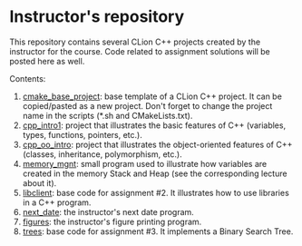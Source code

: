 # Instructor's repository

This repository contains several CLion C++ projects created by the instructor for the course.
Code related to assignment solutions will be posted here as well.

Contents:
1. [cmake_base_project](cmake_base_project): base template of a CLion C++ project. It can be copied/pasted as a new project. Don't forget to change the project name in the scripts (*.sh and CMakeLists.txt).
2. [cpp_intro1](cpp_intro1): project that illustrates the basic features of C++ (variables, types, functions, pointers, etc.).
3. [cpp_oo_intro](cpp_oo_intro): project that illustrates the object-oriented features of C++ (classes, inheritance, polymorphism, etc.).
4. [memory_mgnt](memory_mgnt): small program used to illustrate how variables are created in the memory Stack and Heap (see the corresponding lecture about it).
5. [libclient](libclient): base code for assignment #2. It illustrates how to use libraries in a C++ program.
6. [next_date](next_date): the instructor's next date program.
7. [figures](figures): the instructor's figure printing program.
8. [trees](trees): base code for assignment #3. It implements a Binary Search Tree.

